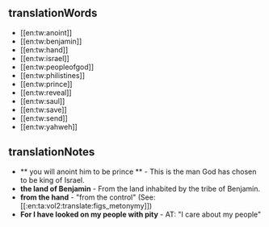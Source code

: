 ## translationWords

* [[en:tw:anoint]]
* [[en:tw:benjamin]]
* [[en:tw:hand]]
* [[en:tw:israel]]
* [[en:tw:peopleofgod]]
* [[en:tw:philistines]]
* [[en:tw:prince]]
* [[en:tw:reveal]]
* [[en:tw:saul]]
* [[en:tw:save]]
* [[en:tw:send]]
* [[en:tw:yahweh]]

## translationNotes

* ** you will anoint him to be prince ** - This is the man God has chosen to be king of Israel.
* **the land of Benjamin** - From the land inhabited by the tribe of Benjamin.
* **from the hand** - "from the control" (See: [[:en:ta:vol2:translate:figs_metonymy]])
* **For I have looked on my people with pity** - AT: "I care about my people"
